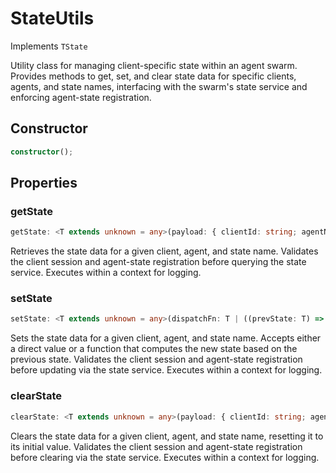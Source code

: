 # StateUtils

Implements `TState`

Utility class for managing client-specific state within an agent swarm.
Provides methods to get, set, and clear state data for specific clients, agents, and state names,
interfacing with the swarm's state service and enforcing agent-state registration.

## Constructor

```ts
constructor();
```

## Properties

### getState

```ts
getState: <T extends unknown = any>(payload: { clientId: string; agentName: string; stateName: string; }) => Promise<T>
```

Retrieves the state data for a given client, agent, and state name.
Validates the client session and agent-state registration before querying the state service.
Executes within a context for logging.

### setState

```ts
setState: <T extends unknown = any>(dispatchFn: T | ((prevState: T) => Promise<T>), payload: { clientId: string; agentName: string; stateName: string; }) => Promise<void>
```

Sets the state data for a given client, agent, and state name.
Accepts either a direct value or a function that computes the new state based on the previous state.
Validates the client session and agent-state registration before updating via the state service.
Executes within a context for logging.

### clearState

```ts
clearState: <T extends unknown = any>(payload: { clientId: string; agentName: string; stateName: string; }) => Promise<T>
```

Clears the state data for a given client, agent, and state name, resetting it to its initial value.
Validates the client session and agent-state registration before clearing via the state service.
Executes within a context for logging.
